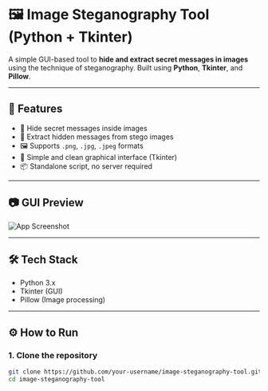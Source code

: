 # 🖼️ Image Steganography Tool (Python + Tkinter)

A simple GUI-based tool to **hide and extract secret messages in images** using the technique of steganography. Built using **Python**, **Tkinter**, and **Pillow**.

---

## 🚀 Features

- 🔐 Hide secret messages inside images
- 🔎 Extract hidden messages from stego images
- 🖼️ Supports `.png`, `.jpg`, `.jpeg` formats
- 🎨 Simple and clean graphical interface (Tkinter)
- 📦 Standalone script, no server required

---

## 📷 GUI Preview

![App Screenshot](screenshot.png) <!-- Optional: Add your own screenshot -->

---

## 🛠️ Tech Stack

- Python 3.x
- Tkinter (GUI)
- Pillow (Image processing)

---

## ⚙️ How to Run

### 1. Clone the repository
```bash
git clone https://github.com/your-username/image-steganography-tool.git
cd image-steganography-tool
